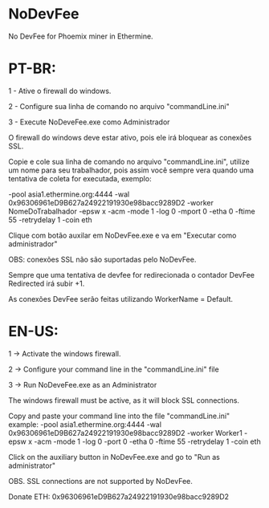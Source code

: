 # NoDevFee 
No DevFee for Phoemix miner in Ethermine.

# PT-BR:
1 - Ative o firewall do windows.

2 - Configure sua linha de comando no arquivo "commandLine.ini"

3 - Execute NoDeveFee.exe como Administrador


O firewall do windows deve estar ativo, pois ele irá bloquear as conexões SSL.

Copie e cole sua linha de comando no arquivo "commandLine.ini", utilize um nome para seu trabalhador, pois assim você sempre vera quando uma tentativa de coleta for executada, exemplo:

-pool asia1.ethermine.org:4444 -wal 0x96306961eD9B627a24922191930e98bacc9289D2 -worker NomeDoTrabalhador -epsw x -acm -mode 1 -log 0 -mport 0 -etha 0 -ftime 55 -retrydelay 1 -coin eth

Clique com botão auxilar em NoDevFee.exe e va em "Executar como administrador"


OBS:
 conexões SSL não são suportadas pelo NoDevFee.
 
 Sempre que uma tentativa de devfee for redirecionada o contador DevFee Redirected irá subir +1.
 
 As conexões DevFee serão feitas utilizando WorkerName = Default.
 
# EN-US:

1 -> Activate the windows firewall.

2 -> Configure your command line in the "commandLine.ini" file

3 -> Run NoDeveFee.exe as an Administrator


The windows firewall must be active, as it will block SSL connections.

Copy and paste your command line into the file "commandLine.ini" example:
-pool asia1.ethermine.org:4444 -wal 0x96306961eD9B627a24922191930e98bacc9289D2 -worker Worker1 -epsw x -acm -mode 1 -log 0 -port 0 -etha 0 -ftime 55 -retrydelay 1 -coin eth

Click on the auxiliary button in NoDevFee.exe and go to "Run as administrator"


OBS. SSL connections are not supported by NoDevFee.


Donate ETH: 0x96306961eD9B627a24922191930e98bacc9289D2

